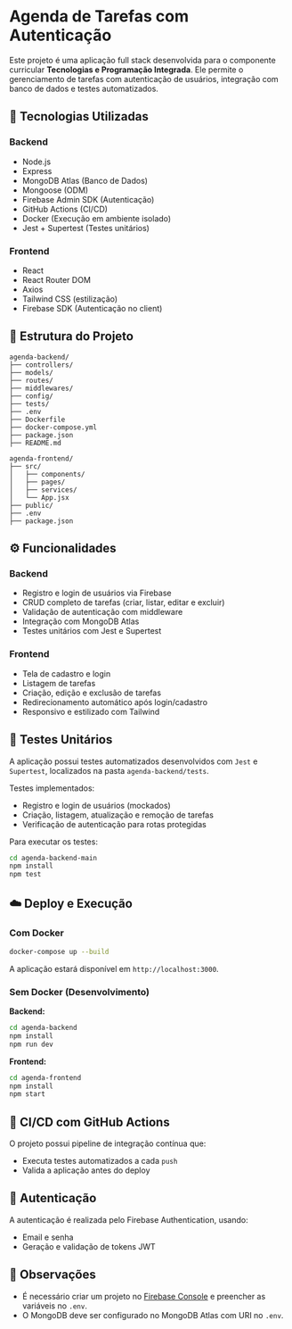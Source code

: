 # Agenda de Tarefas com Autenticação

Este projeto é uma aplicação full stack desenvolvida para o componente curricular **Tecnologias e Programação Integrada**. Ele permite o gerenciamento de tarefas com autenticação de usuários, integração com banco de dados e testes automatizados.

## 🔧 Tecnologias Utilizadas

### Backend
- Node.js
- Express
- MongoDB Atlas (Banco de Dados)
- Mongoose (ODM)
- Firebase Admin SDK (Autenticação)
- GitHub Actions (CI/CD)
- Docker (Execução em ambiente isolado)
- Jest + Supertest (Testes unitários)

### Frontend
- React
- React Router DOM
- Axios
- Tailwind CSS (estilização)
- Firebase SDK (Autenticação no client)

## 📁 Estrutura do Projeto

```
agenda-backend/
├── controllers/
├── models/
├── routes/
├── middlewares/
├── config/
├── tests/
├── .env
├── Dockerfile
├── docker-compose.yml
├── package.json
├── README.md

agenda-frontend/
├── src/
│   ├── components/
│   ├── pages/
│   ├── services/
│   └── App.jsx
├── public/
├── .env
├── package.json
```

## ⚙️ Funcionalidades

### Backend
- Registro e login de usuários via Firebase
- CRUD completo de tarefas (criar, listar, editar e excluir)
- Validação de autenticação com middleware
- Integração com MongoDB Atlas
- Testes unitários com Jest e Supertest

### Frontend
- Tela de cadastro e login
- Listagem de tarefas
- Criação, edição e exclusão de tarefas
- Redirecionamento automático após login/cadastro
- Responsivo e estilizado com Tailwind

## 🧪 Testes Unitários

A aplicação possui testes automatizados desenvolvidos com `Jest` e `Supertest`, localizados na pasta `agenda-backend/tests`.

Testes implementados:
- Registro e login de usuários (mockados)
- Criação, listagem, atualização e remoção de tarefas
- Verificação de autenticação para rotas protegidas

Para executar os testes:

```bash
cd agenda-backend-main
npm install
npm test
```

## ☁️ Deploy e Execução

### Com Docker

```bash
docker-compose up --build
```

A aplicação estará disponível em `http://localhost:3000`.

### Sem Docker (Desenvolvimento)

**Backend:**
```bash
cd agenda-backend
npm install
npm run dev
```

**Frontend:**
```bash
cd agenda-frontend
npm install
npm start
```

## 🚀 CI/CD com GitHub Actions

O projeto possui pipeline de integração contínua que:
- Executa testes automatizados a cada `push`
- Valida a aplicação antes do deploy

## 🔐 Autenticação

A autenticação é realizada pelo Firebase Authentication, usando:
- Email e senha
- Geração e validação de tokens JWT

## 📌 Observações

- É necessário criar um projeto no [Firebase Console](https://console.firebase.google.com/) e preencher as variáveis no `.env`.
- O MongoDB deve ser configurado no MongoDB Atlas com URI no `.env`.

